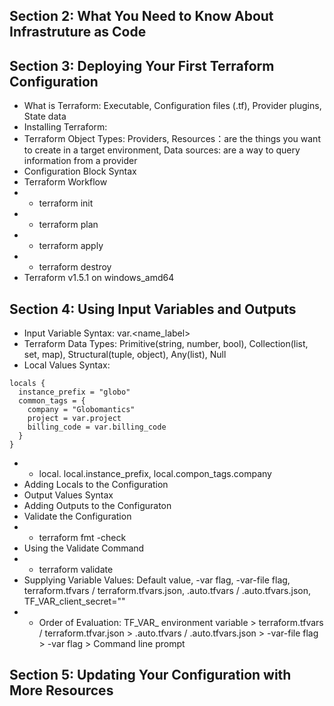 ## Section 2: What You Need to Know About Infrastruture as Code
## Section 3: Deploying Your First Terraform Configuration
* What is Terraform: Executable, Configuration files (.tf), Provider plugins, State data
* Installing Terraform: 
* Terraform Object Types: Providers, Resources：are the things you want to create in a target environment, Data sources: are a way to query information from a provider
* Configuration Block Syntax
* Terraform Workflow
* * terraform init
* * terraform plan
* * terraform apply
* * terraform destroy
*  Terraform v1.5.1 on windows_amd64
## Section 4: Using Input Variables and Outputs
* Input Variable Syntax: var.<name_label>
* Terraform Data Types: Primitive(string, number, bool), Collection(list, set, map), Structural(tuple, object), Any(list), Null
* Local Values Syntax:
``` 
locals {
  instance_prefix = "globo"
  common_tags = {
    company = "Globomantics"
    project = var.project
    billing_code = var.billing_code
  }
}
```
* * local.<key> local.instance_prefix, local.compon_tags.company
* Adding Locals to the Configuration
* Output Values Syntax
* Adding Outputs to the Configuraton
* Validate the Configuration
* * terraform fmt -check
* Using the Validate Command
* * terraform validate
* Supplying Variable Values: Default value, -var flag, -var-file flag, terraform.tfvars / terraform.tfvars.json, .auto.tfvars / .auto.tfvars.json, TF_VAR_client_secret=""
* * Order of Evaluation: TF_VAR_ environment variable > terraform.tfvars / terraform.tfvar.json > .auto.tfvars / .auto.tfvars.json > -var-file flag > -var flag > Command line prompt
## Section 5: Updating Your Configuration with More Resources
